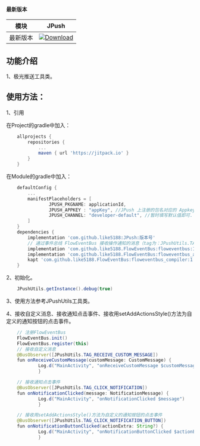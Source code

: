 #### 最新版本

模块|JPush
---|---
最新版本|[![Download](https://jitpack.io/v/like5188/JPush.svg)](https://jitpack.io/#like5188/JPush)

## 功能介绍

1、极光推送工具类。

## 使用方法：

1、引用

在Project的gradle中加入：
```groovy
    allprojects {
        repositories {
            ...
            maven { url 'https://jitpack.io' }
        }
    }
```

在Module的gradle中加入：
```groovy
    defaultConfig {
        ...
        manifestPlaceholders = [
                JPUSH_PKGNAME: applicationId,
                JPUSH_APPKEY : "appKey", //JPush 上注册的包名对应的 Appkey.
                JPUSH_CHANNEL: "developer-default", //暂时填写默认值即可.
        ]
    }
    dependencies {
        implementation 'com.github.like5188:JPush:版本号'
        // 通过事件总线 FlowEventBus 接收操作通知的消息（tag为：JPushUtils.TAG_RECEIVE_CUSTOM_MESSAGE、、），添加：
        implementation 'com.github.like5188.FlowEventBus:floweventbus:1.3.1'
        implementation 'com.github.like5188.FlowEventBus:floweventbus_annotations:1.3.1'
        kapt 'com.github.like5188.FlowEventBus:floweventbus_compiler:1.3.1'
    }
```

2、初始化。
```java
    JPushUtils.getInstance().debug(true)
```

3、使用方法参考JPushUtils工具类。

4、接收自定义消息、接收通知点击事件、接收用setAddActionsStyle()方法为自定义的通知按钮的点击事件。
```java
    // 注册FlowEventBus
    FlowEventBus.init()
    FlowEventBus.register(this)
    // 接收自定义消息
    @BusObserver([JPushUtils.TAG_RECEIVE_CUSTOM_MESSAGE])
    fun onReceiveCustomMessage(customMessage: CustomMessage) {
            Log.d("MainActivity", "onReceiveCustomMessage $customMessage")
            }

    // 接收通知点击事件
    @BusObserver([JPushUtils.TAG_CLICK_NOTIFICATION])
    fun onNotificationClicked(message: NotificationMessage) {
            Log.d("MainActivity", "onNotificationClicked $message")
            }

    // 接收用setAddActionsStyle()方法为自定义的通知按钮的点击事件
    @BusObserver([JPushUtils.TAG_CLICK_NOTIFICATION_BUTTON])
    fun onNotificationButtonClicked(actionExtra: String?) {
            Log.d("MainActivity", "onNotificationButtonClicked $actionExtra")
            }
```